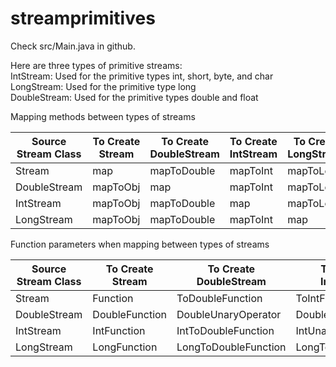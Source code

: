 # streamprimitives

Check src/Main.java in github.<br/>

Here are three types of primitive streams:<br/>
IntStream: Used for the primitive types int, short, byte, and char<br/>
LongStream: Used for the primitive type long<br/>
DoubleStream: Used for the primitive types double and float<br/>
 
Mapping methods between types of streams<br/>

| Source Stream Class  | To Create Stream | To Create DoubleStream |  To Create IntStream  | To Create LongStream |
| ------------- | ------------- | ------------- | ------------- | ------------- |
| Stream  | map  | mapToDouble  | mapToInt  | mapToLong  |
| DoubleStream  | mapToObj  | map  | mapToInt  | mapToLong  |
| IntStream  | mapToObj  | mapToDouble  | map  | mapToLong  |
| LongStream   | mapToObj  | mapToDouble  | mapToInt  | map  |
                                                

Function parameters when mapping between types of streams <br/>

| Source Stream Class   | To Create Stream | To Create DoubleStream | To Create IntStream | To Create LongStream |
| ------------- | ------------- | ------------- | ------------- | ------------- |
| Stream  | Function  | ToDoubleFunction  | ToIntFunction  | ToLongFunction  |
| DoubleStream  | DoubleFunction  | DoubleUnaryOperator  | DoubleToIntFunction  | DoubleToLongFunction  |
| IntStream  | IntFunction  | IntToDoubleFunction  | IntUnaryOperator  | IntToLongFunction  |
| LongStream  | LongFunction  | LongToDoubleFunction  | LongToIntFunction  | LongUnaryOperator  |              

